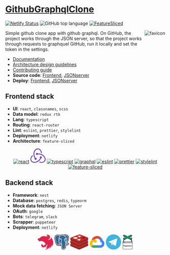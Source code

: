 # [GithubGraphqlClone](https://barklimgithubgraphql.netlify.app/)

[![Netlify Status](https://api.netlify.com/api/v1/badges/d6d1194b-dee6-4468-aae9-9e339d5f0cbc/deploy-status)](https://app.netlify.com/sites/barklimgithubgraphql/deploys)
![GitHub top language](https://img.shields.io/github/languages/top/Barklim/Github-GraphQL-Api)
[![FeatureSliced](https://img.shields.io/badge/Powered%20by-%F0%9F%8D%B0%20Feature%20Sliced-%235c9cb5)](https://feature-sliced.design/)

<img alt="favicon" src="https://avatars.githubusercontent.com/u/9919?v=4&s=200" height=120 align="right" />

Simple github clone app with github graphql.
On GitHub, the project works through the JSON server, so that the project works through requests to graphquel GitHub, run it locally and set the token in the settings.

- [Documentation](https://github.com/Barklim/Github-GraphQL-Api/blob/main/README.docs.md)
- [Architecture design guidelines](https://feature-sliced.design/)
- [Contributing guide](CONTRIBUTING.md)
- **Source code**: [Frontend](https://github.com/Barklim/Github-GraphQL-Api), [JSONserver](https://github.com/Barklim/githubGraphqlJsonServer)
- **Deploy**: [Frontend](https://barklimgithubgraphql.netlify.app/), [JSONserver](https://github-graphql-json-server-pmsf066d8-klim-barks-projects.vercel.app/)



## Frontend stack

- **UI**: `react`, `classnames`, `scss`
- **Data model**: `redux rtk`
- **Lang**: `typescript`
- **Routing**: `react-router`
- **Lint**: `eslint`, `prettier`, `stylelint`
- **Deployment**: `netlify`
- **Architecture**: `feature-sliced`

<div align="center">

[<img title="react" alt="react" height=48 src="https://cdn.auth0.com/blog/react-js/react.png"/>](https://react.dev/)
[<img title="redux" alt="redux" height=48 src="https://raw.githubusercontent.com/Barklim/course/main/hostImg/onlyfIcons/redux.svg"/>](https://redux-toolkit.js.org/)
[<img title="typescript" alt="typescript" height=48 src="https://raw.githubusercontent.com/remojansen/logo.ts/master/ts.png"/>](https://www.typescriptlang.org/)
[<img title="graphql" alt="graphql" height=48 src="https://avatars.githubusercontent.com/u/12972006?s=48&v=4"/>](https://graphql.org/)
[<img title="eslint" alt="eslint" height=48 src="https://d33wubrfki0l68.cloudfront.net/204482ca413433c80cd14fe369e2181dd97a2a40/092e2/assets/img/logo.svg"/>](https://eslint.org/)
[<img title="prettier" alt="prettier" height=48 src="https://prettier.io/icon.png"/>](https://prettier.io/)
[<img title="stylelint" alt="stylelint" height=48 src="https://avatars.githubusercontent.com/u/10076935?s=48&v=4"/>](https://stylelint.io/)
[<img title="feature-sliced" alt="feature-sliced" height=48 src="https://avatars.githubusercontent.com/u/60469024?s=200&v=4"/>](https://feature-sliced.design/)
</div>

## Backend stack

- **Framework**: `nest`
- **Database**: `postgres`, `redis`, `typeorm`
- **Mock data fetching**: `JSON Server`
- **OAuth**: `google`
- **Bots**: `telegram`, `slack`
- **Scrapper**: `puppeteer`
- **Deployment**: `netlify`

<div align="center">

[<img title="nestjs" alt="nestjs" height=48 src="https://raw.githubusercontent.com/Barklim/course/main/hostImg/onlyfIcons/nestjs.svg"/>](https://nestjs.com/)
[<img title="postgres" alt="postgres" height=48 src="https://raw.githubusercontent.com/Barklim/course/main/hostImg/onlyfIcons/pg.svg"/>](https://www.postgresql.org/)
[<img title="redis" alt="redis" height=48 src="https://raw.githubusercontent.com/Barklim/course/main/hostImg/onlyfIcons/redis.svg"/>](https://www.npmjs.com/package/ioredis)
[<img title="google" alt="google" height=48 src="https://raw.githubusercontent.com/Barklim/course/main/hostImg/onlyfIcons/google.png"/>](https://www.npmjs.com/package/google-auth-library)
[<img title="tg" alt="tg" height=48 src="https://raw.githubusercontent.com/Barklim/course/main/hostImg/onlyfIcons/tg.svg"/>](https://www.npmjs.com/package/node-telegram-bot-api)
[<img title="puppeteer" alt="puppeteer" height=48 src="https://raw.githubusercontent.com/Barklim/course/main/hostImg/onlyfIcons/puppeteer.png"/>](https://www.npmjs.com/package/puppeteer)
</div>